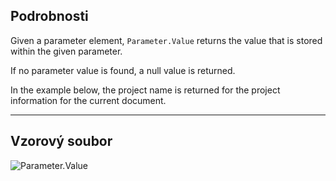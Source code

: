 ## Podrobnosti
Given a parameter element, `Parameter.Value` returns the value that is stored within the given parameter.

If no parameter value is found, a null value is returned.

In the example below, the project name is returned for the project information for the current document.

___
## Vzorový soubor

![Parameter.Value](./Revit.Elements.Parameter.Value_img.jpg)
